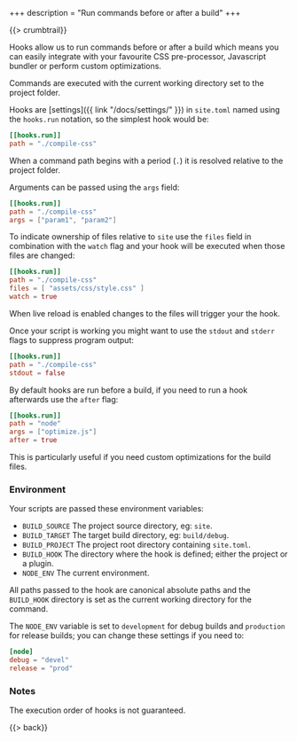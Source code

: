 +++
description = "Run commands before or after a build"
+++

{{> crumbtrail}}

Hooks allow us to run commands before or after a build which means you can easily integrate with your favourite CSS pre-processor, Javascript bundler or perform custom optimizations.

Commands are executed with the current working directory set to the project folder.

Hooks are [settings]({{ link "/docs/settings/" }}) in `site.toml` named using the `hooks.run` notation, so the simplest hook would be:

```toml
[[hooks.run]]
path = "./compile-css"
```

When a command path begins with a period (`.`) it is resolved relative to the project folder.

Arguments can be passed using the `args` field:

```toml
[[hooks.run]]
path = "./compile-css"
args = ["param1", "param2"]
```

To indicate ownership of files relative to `site` use the `files` field in combination with the `watch` flag and your hook will be executed when those files are changed:

```toml
[[hooks.run]]
path = "./compile-css"
files = [ "assets/css/style.css" ]
watch = true
```

When live reload is enabled changes to the files will trigger your the hook.

Once your script is working you might want to use the `stdout` and `stderr` flags to suppress program output:

```toml
[[hooks.run]]
path = "./compile-css"
stdout = false
```

By default hooks are run before a build, if you need to run a hook afterwards use the `after` flag:

```toml
[[hooks.run]]
path = "node"
args = ["optimize.js"]
after = true
```

This is particularly useful if you need custom optimizations for the build files.

### Environment

Your scripts are passed these environment variables:

* `BUILD_SOURCE` The project source directory, eg: `site`.
* `BUILD_TARGET` The target build directory, eg: `build/debug`.
* `BUILD_PROJECT` The project root directory containing `site.toml`.
* `BUILD_HOOK` The directory where the hook is defined; either the project or a plugin.
* `NODE_ENV` The current environment.

All paths passed to the hook are canonical absolute paths and the `BUILD_HOOK` directory is set as the current working directory for the command.

The `NODE_ENV` variable is set to `development` for debug builds and `production` for release builds; you can change these settings if you need to:

```toml
[node]
debug = "devel"
release = "prod"
```

### Notes

The execution order of hooks is not guaranteed.

{{> back}}
